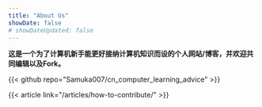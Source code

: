 ```yaml
---
title: "About Us"
showDate: false
# showDateUpdated: false
---
```


**这是一个为了计算机新手能更好接纳计算机知识而设的个人网站/博客，并欢迎共同编辑以及Fork。**

{{< github repo="Samuka007/cn_computer_learning_advice" >}}

{{< article link="/articles/how-to-contribute/" >}}
